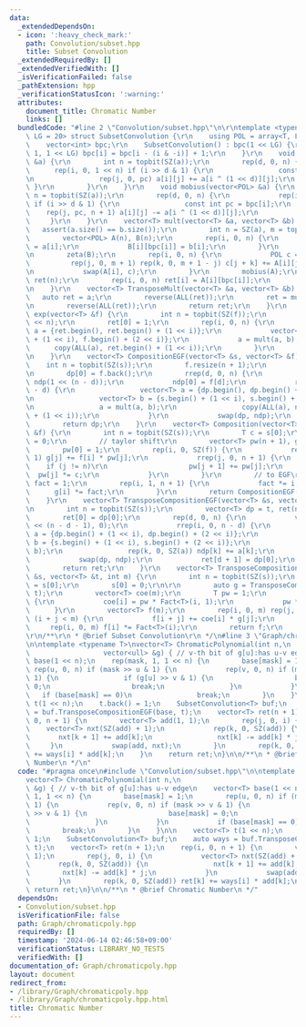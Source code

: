 ```yaml
---
data:
  _extendedDependsOn:
  - icon: ':heavy_check_mark:'
    path: Convolution/subset.hpp
    title: Subset Convolution
  _extendedRequiredBy: []
  _extendedVerifiedWith: []
  _isVerificationFailed: false
  _pathExtension: hpp
  _verificationStatusIcon: ':warning:'
  attributes:
    document_title: Chromatic Number
    links: []
  bundledCode: "#line 2 \"Convolution/subset.hpp\"\n\r\ntemplate <typename T, int\
    \ LG = 20> struct SubsetConvolution {\r\n    using POL = array<T, LG + 1>;\r\n\
    \    vector<int> bpc;\r\n    SubsetConvolution() : bpc(1 << LG) {\r\n        rep(i,\
    \ 1, 1 << LG) bpc[i] = bpc[i - (i & -i)] + 1;\r\n    }\r\n    void zeta(vector<POL>\
    \ &a) {\r\n        int n = topbit(SZ(a));\r\n        rep(d, 0, n) {\r\n      \
    \      rep(i, 0, 1 << n) if (i >> d & 1) {\r\n                const int pc = bpc[i];\r\
    \n                rep(j, 0, pc) a[i][j] += a[i ^ (1 << d)][j];\r\n           \
    \ }\r\n        }\r\n    }\r\n    void mobius(vector<POL> &a) {\r\n        int\
    \ n = topbit(SZ(a));\r\n        rep(d, 0, n) {\r\n            rep(i, 0, 1 << n)\
    \ if (i >> d & 1) {\r\n                const int pc = bpc[i];\r\n            \
    \    rep(j, pc, n + 1) a[i][j] -= a[i ^ (1 << d)][j];\r\n            }\r\n   \
    \     }\r\n    }\r\n    vector<T> mult(vector<T> &a, vector<T> &b) {\r\n     \
    \   assert(a.size() == b.size());\r\n        int n = SZ(a), m = topbit(n);\r\n\
    \        vector<POL> A(n), B(n);\r\n        rep(i, 0, n) {\r\n            A[i][bpc[i]]\
    \ = a[i];\r\n            B[i][bpc[i]] = b[i];\r\n        }\r\n        zeta(A);\r\
    \n        zeta(B);\r\n        rep(i, 0, n) {\r\n            POL c = {};\r\n  \
    \          rep(j, 0, m + 1) rep(k, 0, m + 1 - j) c[j + k] += A[i][j] * B[i][k];\r\
    \n            swap(A[i], c);\r\n        }\r\n        mobius(A);\r\n        vector<T>\
    \ ret(n);\r\n        rep(i, 0, n) ret[i] = A[i][bpc[i]];\r\n        return ret;\r\
    \n    }\r\n    vector<T> TransposeMult(vector<T> &a, vector<T> &b) {\r\n     \
    \   auto ret = a;\r\n        reverse(ALL(ret));\r\n        ret = mult(ret, b);\r\
    \n        reverse(ALL(ret));\r\n        return ret;\r\n    }\r\n    vector<T>\
    \ exp(vector<T> &f) {\r\n        int n = topbit(SZ(f));\r\n        vector<T> ret(1\
    \ << n);\r\n        ret[0] = 1;\r\n        rep(i, 0, n) {\r\n            vector<T>\
    \ a = {ret.begin(), ret.begin() + (1 << i)};\r\n            vector<T> b = {f.begin()\
    \ + (1 << i), f.begin() + (2 << i)};\r\n            a = mult(a, b);\r\n      \
    \      copy(ALL(a), ret.begin() + (1 << i));\r\n        }\r\n        return ret;\r\
    \n    }\r\n    vector<T> CompositionEGF(vector<T> &s, vector<T> &f) {\r\n    \
    \    int n = topbit(SZ(s));\r\n        f.resize(n + 1);\r\n        vector<T> dp(1);\r\
    \n        dp[0] = f.back();\r\n        rrep(d, 0, n) {\r\n            vector<T>\
    \ ndp(1 << (n - d));\r\n            ndp[0] = f[d];\r\n            rep(i, 0, n\
    \ - d) {\r\n                vector<T> a = {dp.begin(), dp.begin() + (1 << i)};\r\
    \n                vector<T> b = {s.begin() + (1 << i), s.begin() + (2 << i)};\r\
    \n                a = mult(a, b);\r\n                copy(ALL(a), ndp.begin()\
    \ + (1 << i));\r\n            }\r\n            swap(dp, ndp);\r\n        }\r\n\
    \        return dp;\r\n    }\r\n    vector<T> Composition(vector<T> &s, vector<T>\
    \ &f) {\r\n        int n = topbit(SZ(s));\r\n        T c = s[0];\r\n        s[0]\
    \ = 0;\r\n        // taylor shift\r\n        vector<T> pw(n + 1), g(n + 1);\r\n\
    \        pw[0] = 1;\r\n        rep(i, 0, SZ(f)) {\r\n            rep(j, 0, n +\
    \ 1) g[j] += f[i] * pw[j];\r\n            rrep(j, 0, n + 1) {\r\n            \
    \    if (j != n)\r\n                    pw[j + 1] += pw[j];\r\n              \
    \  pw[j] *= c;\r\n            }\r\n        }\r\n        // to EGF\r\n        T\
    \ fact = 1;\r\n        rep(i, 1, n + 1) {\r\n            fact *= i;\r\n      \
    \      g[i] *= fact;\r\n        }\r\n        return CompositionEGF(s, g);\r\n\
    \    }\r\n    vector<T> TransposeCompositionEGF(vector<T> &s, vector<T> &t) {\r\
    \n        int n = topbit(SZ(s));\r\n        vector<T> dp = t, ret(n + 1);\r\n\
    \        ret[0] = dp[0];\r\n        rep(d, 0, n) {\r\n            vector<T> ndp(1\
    \ << (n - d - 1), 0);\r\n            rrep(i, 0, n - d) {\r\n                vector<T>\
    \ a = {dp.begin() + (1 << i), dp.begin() + (2 << i)};\r\n                vector<T>\
    \ b = {s.begin() + (1 << i), s.begin() + (2 << i)};\r\n                a = TransposeMult(a,\
    \ b);\r\n                rep(k, 0, SZ(a)) ndp[k] += a[k];\r\n            }\r\n\
    \            swap(dp, ndp);\r\n            ret[d + 1] = dp[0];\r\n        }\r\n\
    \        return ret;\r\n    }\r\n    vector<T> TransposeComposition(vector<T>\
    \ &s, vector<T> &t, int m) {\r\n        int n = topbit(SZ(s));\r\n        T c\
    \ = s[0];\r\n        s[0] = 0;\r\n\r\n        auto g = TransposeCompositionEGF(s,\
    \ t);\r\n        vector<T> coe(m);\r\n        T pw = 1;\r\n        rep(i, 0, m)\
    \ {\r\n            coe[i] = pw * Fact<T>(i, 1);\r\n            pw *= c;\r\n  \
    \      }\r\n        vector<T> f(m);\r\n        rep(i, 0, m) rep(j, 0, n + 1) if\
    \ (i + j < m) {\r\n            f[i + j] += coe[i] * g[j];\r\n        }\r\n   \
    \     rep(i, 0, m) f[i] *= Fact<T>(i);\r\n        return f;\r\n    }\r\n};\r\n\
    \r\n/**\r\n * @brief Subset Convolution\r\n */\n#line 3 \"Graph/chromaticpoly.hpp\"\
    \n\ntemplate <typename T>\nvector<T> ChromaticPolynomial(int n,\n            \
    \                  vector<ull> &g) { // v-th bit of g[u]:has u-v edge\n    vector<T>\
    \ base(1 << n);\n    rep(mask, 1, 1 << n) {\n        base[mask] = 1;\n       \
    \ rep(u, 0, n) if (mask >> u & 1) {\n            rep(v, 0, n) if (mask >> v &\
    \ 1) {\n                if (g[u] >> v & 1) {\n                    base[mask] =\
    \ 0;\n                    break;\n                }\n            }\n         \
    \   if (base[mask] == 0)\n                break;\n        }\n    }\n\n    vector<T>\
    \ t(1 << n);\n    t.back() = 1;\n    SubsetConvolution<T> buf;\n    auto ways\
    \ = buf.TransposeCompositionEGF(base, t);\n    vector<T> ret(n + 1);\n    rep(i,\
    \ 0, n + 1) {\n        vector<T> add(1, 1);\n        rep(j, 0, i) {\n        \
    \    vector<T> nxt(SZ(add) + 1);\n            rep(k, 0, SZ(add)) {\n         \
    \       nxt[k + 1] += add[k];\n                nxt[k] -= add[k] * j;\n       \
    \     }\n            swap(add, nxt);\n        }\n        rep(k, 0, SZ(add)) ret[k]\
    \ += ways[i] * add[k];\n    }\n    return ret;\n}\n\n/**\n * @brief Chromatic\
    \ Number\n */\n"
  code: "#pragma once\n#include \"Convolution/subset.hpp\"\n\ntemplate <typename T>\n\
    vector<T> ChromaticPolynomial(int n,\n                              vector<ull>\
    \ &g) { // v-th bit of g[u]:has u-v edge\n    vector<T> base(1 << n);\n    rep(mask,\
    \ 1, 1 << n) {\n        base[mask] = 1;\n        rep(u, 0, n) if (mask >> u &\
    \ 1) {\n            rep(v, 0, n) if (mask >> v & 1) {\n                if (g[u]\
    \ >> v & 1) {\n                    base[mask] = 0;\n                    break;\n\
    \                }\n            }\n            if (base[mask] == 0)\n        \
    \        break;\n        }\n    }\n\n    vector<T> t(1 << n);\n    t.back() =\
    \ 1;\n    SubsetConvolution<T> buf;\n    auto ways = buf.TransposeCompositionEGF(base,\
    \ t);\n    vector<T> ret(n + 1);\n    rep(i, 0, n + 1) {\n        vector<T> add(1,\
    \ 1);\n        rep(j, 0, i) {\n            vector<T> nxt(SZ(add) + 1);\n     \
    \       rep(k, 0, SZ(add)) {\n                nxt[k + 1] += add[k];\n        \
    \        nxt[k] -= add[k] * j;\n            }\n            swap(add, nxt);\n \
    \       }\n        rep(k, 0, SZ(add)) ret[k] += ways[i] * add[k];\n    }\n   \
    \ return ret;\n}\n\n/**\n * @brief Chromatic Number\n */"
  dependsOn:
  - Convolution/subset.hpp
  isVerificationFile: false
  path: Graph/chromaticpoly.hpp
  requiredBy: []
  timestamp: '2024-06-14 02:46:58+09:00'
  verificationStatus: LIBRARY_NO_TESTS
  verifiedWith: []
documentation_of: Graph/chromaticpoly.hpp
layout: document
redirect_from:
- /library/Graph/chromaticpoly.hpp
- /library/Graph/chromaticpoly.hpp.html
title: Chromatic Number
---
```

